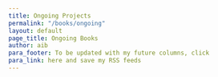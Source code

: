 ```yaml
---
title: Ongoing Projects
permalink: "/books/ongoing"
layout: default
page_title: Ongoing Books
author: aib
para_footer: To be updated with my future columns, click
para_link: here and save my RSS feeds
---
```


